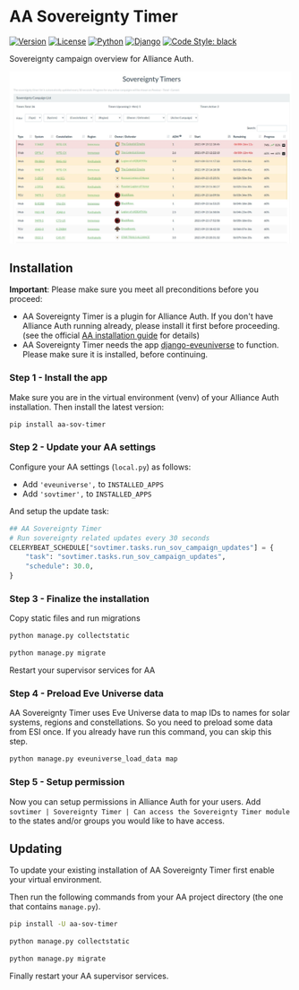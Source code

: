 # AA Sovereignty Timer

[![Version](https://img.shields.io/pypi/v/aa-sov-timer?label=release)](https://pypi.org/project/aa-sov-timer/)
[![License](https://img.shields.io/badge/license-GPLv3-green)](https://pypi.org/project/aa-sov-timer/)
[![Python](https://img.shields.io/pypi/pyversions/aa-sov-timer)](https://pypi.org/project/aa-sov-timer/)
[![Django](https://img.shields.io/pypi/djversions/aa-sov-timer?label=django)](https://pypi.org/project/aa-sov-timer/)
[![Code Style: black](https://img.shields.io/badge/code%20style-black-000000.svg)](http://black.readthedocs.io/en/latest/)

Sovereignty campaign overview for Alliance Auth.

![AA Sov Timer Dashboard](https://raw.githubusercontent.com/ppfeufer/aa-sov-timer/master/sovtimer/docs/aa-sov-timer.jpg)


## Installation

**Important**: Please make sure you meet all preconditions before you proceed:

- AA Sovereignty Timer is a plugin for Alliance Auth. If you don't have Alliance Auth running already, please install it first before proceeding. (see the official [AA installation guide](https://allianceauth.readthedocs.io/en/latest/installation/allianceauth.html) for details)
- AA Sovereignty Timer needs the app [django-eveuniverse](https://gitlab.com/ErikKalkoken/django-eveuniverse) to function. Please make sure it is installed, before continuing.

### Step 1 - Install the app

Make sure you are in the virtual environment (venv) of your Alliance Auth installation.
Then install the latest version:

```bash
pip install aa-sov-timer
```

### Step 2 - Update your AA settings

Configure your AA settings (`local.py`) as follows:

- Add `'eveuniverse',` to `INSTALLED_APPS`
- Add `'sovtimer',` to `INSTALLED_APPS`

And setup the update task:

```python
## AA Sovereignty Timer
# Run sovereignty related updates every 30 seconds
CELERYBEAT_SCHEDULE["sovtimer.tasks.run_sov_campaign_updates"] = {
    "task": "sovtimer.tasks.run_sov_campaign_updates",
    "schedule": 30.0,
}
```


### Step 3 - Finalize the installation

Copy static files and run migrations

```bash
python manage.py collectstatic
```

```bash
python manage.py migrate
```

Restart your supervisor services for AA

### Step 4 - Preload Eve Universe data

AA Sovereignty Timer uses Eve Universe data to map IDs to names for solar systems,
regions and constellations. So you need to preload some data from ESI once.
If you already have run this command, you can skip this step.

```bash
python manage.py eveuniverse_load_data map
```

### Step 5 - Setup permission

Now you can setup permissions in Alliance Auth for your users.
Add ``sovtimer | Sovereignty Timer | Can access the Sovereignty Timer module`` to the states and/or
groups you would like to have access.


## Updating

To update your existing installation of AA Sovereignty Timer first enable your virtual environment.

Then run the following commands from your AA project directory (the one that contains `manage.py`).

```bash
pip install -U aa-sov-timer
```

```bash
python manage.py collectstatic
```

```bash
python manage.py migrate
```

Finally restart your AA supervisor services.
